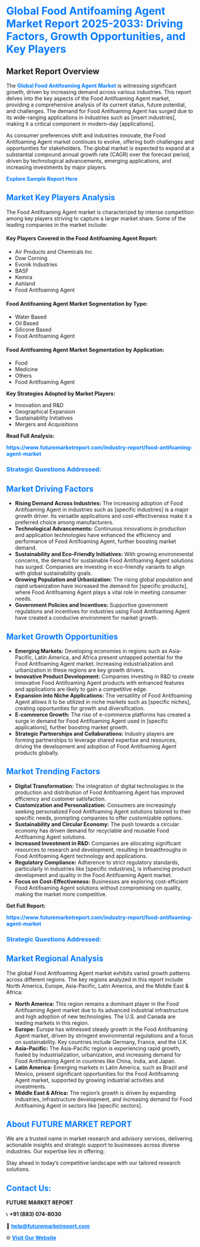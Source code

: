 <h1 style="color: #007BFF;">Global Food Antifoaming Agent Market Report 2025-2033: Driving Factors, Growth Opportunities, and Key Players</h1>

<section id="overview">
<h2>Market Report Overview</h2>
<p>The <a href="https://www.futuremarketreport.com/industry-report/food-antifoaming-agent-market" style="color: #007BFF; text-decoration: none;"><strong>Global Food Antifoaming Agent Market</strong></a> is witnessing significant growth, driven by increasing demand across various industries. This report delves into the key aspects of the Food Antifoaming Agent market, providing a comprehensive analysis of its current status, future potential, and challenges. The demand for Food Antifoaming Agent has surged due to its wide-ranging applications in industries such as [insert industries], making it a critical component in modern-day [applications].</p>
<p>As consumer preferences shift and industries innovate, the Food Antifoaming Agent market continues to evolve, offering both challenges and opportunities for stakeholders. The global market is expected to expand at a substantial compound annual growth rate (CAGR) over the forecast period, driven by technological advancements, emerging applications, and increasing investments by major players.</p>
</section>

<section id="overview">
<p><a href="https://www.futuremarketreport.com/request-sample/reportId=98852" style="color: #007BFF; text-decoration: none;"><strong>Explore Sample Report Here</strong></a></p>
</section>

<section id="key-players">
<h2 style="color: #007BFF;">Market Key Players Analysis</h2>
<p>The Food Antifoaming Agent market is characterized by intense competition among key players striving to capture a larger market share. Some of the leading companies in the market include:</p>
<h4>Key Players Covered in the Food Antifoaming Agent Report:</h4>
<ul><li>Air Products and Chemicals Inc</li><li>Dow Corning</li><li>Evonik Industries</li><li>BASF</li><li>Kemira</li><li>Ashland</li><li>Food Antifoaming Agent</li></ul>
<h4>Food Antifoaming Agent Market Segmentation by Type:</h4>
<ul><li>Water Based</li><li>Oil Based</li><li>Silicone Based</li><li>Food Antifoaming Agent</li></ul>

<h4>Food Antifoaming Agent Market Segmentation by Application:</h4>
<ul><li>Food</li><li>Medicine</li><li>Others</li><li>Food Antifoaming Agent</li></ul>
<p><strong>Key Strategies Adopted by Market Players:</strong></p>
<ul>
<li>Innovation and R&D</li>
<li>Geographical Expansion</li>
<li>Sustainability Initiatives</li>
<li>Mergers and Acquisitions</li>
</ul>
</section>

<section>
<p><strong>Read Full Analysis: </strong></p><a href="https://www.futuremarketreport.com/industry-report/food-antifoaming-agent-market" style="color: #007BFF; text-decoration: none;"><strong>https://www.futuremarketreport.com/industry-report/food-antifoaming-agent-market</strong></a>
<h3 style="color: #007BFF;">Strategic Questions Addressed:</h3>
</section>

<section id="driving-factors">
<h2 style="color: #007BFF;">Market Driving Factors</h2>
<ul>
<li><strong>Rising Demand Across Industries:</strong> The increasing adoption of Food Antifoaming Agent in industries such as [specific industries] is a major growth driver. Its versatile applications and cost-effectiveness make it a preferred choice among manufacturers.</li>
<li><strong>Technological Advancements:</strong> Continuous innovations in production and application technologies have enhanced the efficiency and performance of Food Antifoaming Agent, further boosting market demand.</li>
<li><strong>Sustainability and Eco-Friendly Initiatives:</strong> With growing environmental concerns, the demand for sustainable Food Antifoaming Agent solutions has surged. Companies are investing in eco-friendly variants to align with global sustainability goals.</li>
<li><strong>Growing Population and Urbanization:</strong> The rising global population and rapid urbanization have increased the demand for [specific products], where Food Antifoaming Agent plays a vital role in meeting consumer needs.</li>
<li><strong>Government Policies and Incentives:</strong> Supportive government regulations and incentives for industries using Food Antifoaming Agent have created a conducive environment for market growth.</li>
</ul>
</section>

<section id="growth-opportunities">
<h2 style="color: #007BFF;">Market Growth Opportunities</h2>
<ul>
<li><strong>Emerging Markets:</strong> Developing economies in regions such as Asia-Pacific, Latin America, and Africa present untapped potential for the Food Antifoaming Agent market. Increasing industrialization and urbanization in these regions are key growth drivers.</li>
<li><strong>Innovative Product Development:</strong> Companies investing in R&D to create innovative Food Antifoaming Agent products with enhanced features and applications are likely to gain a competitive edge.</li>
<li><strong>Expansion into Niche Applications:</strong> The versatility of Food Antifoaming Agent allows it to be utilized in niche markets such as [specific niches], creating opportunities for growth and diversification.</li>
<li><strong>E-commerce Growth:</strong> The rise of e-commerce platforms has created a surge in demand for Food Antifoaming Agent used in [specific applications], further boosting market growth.</li>
<li><strong>Strategic Partnerships and Collaborations:</strong> Industry players are forming partnerships to leverage shared expertise and resources, driving the development and adoption of Food Antifoaming Agent products globally.</li>
</ul>
</section>

<section id="trending-factors">
<h2 style="color: #007BFF;">Market Trending Factors</h2>
<ul>
<li><strong>Digital Transformation:</strong> The integration of digital technologies in the production and distribution of Food Antifoaming Agent has improved efficiency and customer satisfaction.</li>
<li><strong>Customization and Personalization:</strong> Consumers are increasingly seeking personalized Food Antifoaming Agent solutions tailored to their specific needs, prompting companies to offer customizable options.</li>
<li><strong>Sustainability and Circular Economy:</strong> The push towards a circular economy has driven demand for recyclable and reusable Food Antifoaming Agent solutions.</li>
<li><strong>Increased Investment in R&D:</strong> Companies are allocating significant resources to research and development, resulting in breakthroughs in Food Antifoaming Agent technology and applications.</li>
<li><strong>Regulatory Compliance:</strong> Adherence to strict regulatory standards, particularly in industries like [specific industries], is influencing product development and quality in the Food Antifoaming Agent market.</li>
<li><strong>Focus on Cost-Effectiveness:</strong> Businesses are exploring cost-efficient Food Antifoaming Agent solutions without compromising on quality, making the market more competitive.</li>
</ul>
</section>

<section>
<p><strong>Get Full Report: </strong></p><a href="https://www.futuremarketreport.com/industry-report/food-antifoaming-agent-market" style="color: #007BFF; text-decoration: none;"><strong>https://www.futuremarketreport.com/industry-report/food-antifoaming-agent-market</strong></a>
<h3 style="color: #007BFF;">Strategic Questions Addressed:</h3>
</section>


<section id="regional-analysis">
<h2 style="color: #007BFF;">Market Regional Analysis</h2>
<p>The global Food Antifoaming Agent market exhibits varied growth patterns across different regions. The key regions analyzed in this report include North America, Europe, Asia-Pacific, Latin America, and the Middle East & Africa:</p>
<ul>
<li><strong>North America:</strong> This region remains a dominant player in the Food Antifoaming Agent market due to its advanced industrial infrastructure and high adoption of new technologies. The U.S. and Canada are leading markets in this region.</li>
<li><strong>Europe:</strong> Europe has witnessed steady growth in the Food Antifoaming Agent market, driven by stringent environmental regulations and a focus on sustainability. Key countries include Germany, France, and the U.K.</li>
<li><strong>Asia-Pacific:</strong> The Asia-Pacific region is experiencing rapid growth, fueled by industrialization, urbanization, and increasing demand for Food Antifoaming Agent in countries like China, India, and Japan.</li>
<li><strong>Latin America:</strong> Emerging markets in Latin America, such as Brazil and Mexico, present significant opportunities for the Food Antifoaming Agent market, supported by growing industrial activities and investments.</li>
<li><strong>Middle East & Africa:</strong> The region’s growth is driven by expanding industries, infrastructure development, and increasing demand for Food Antifoaming Agent in sectors like [specific sectors].</li>
</ul>
</section>

<footer>
<h2 style="color: #007BFF;">About FUTURE MARKET REPORT</h2>
<p>We are a trusted name in market research and advisory services, delivering actionable insights and strategic support to businesses across diverse industries. Our expertise lies in offering:</p>

<p>Stay ahead in today’s competitive landscape with our tailored research solutions.</p>

<h2 style="color: #007BFF;">Contact Us:</h2>
<p><strong>FUTURE MARKET REPORT</strong></p>
<p>📞 <strong>+91 (883) 074-8030</strong></p>
<p>📧 <strong><a href="mailto:help@futuremarketreport.com" style="color: #007BFF;">help@futuremarketreport.com</a></strong></p>
<p>🌐 <strong><a href="https://www.futuremarketreport.com/" style="color: #007BFF;">Visit Our Website</a></strong></p>
</footer>